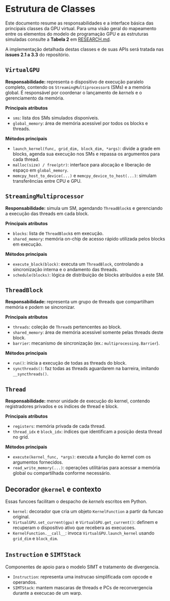 # Estrutura de Classes

Este documento resume as responsabilidades e a interface básica das principais classes da GPU virtual. Para uma visão geral do mapeamento entre os elementos do modelo de programação GPU e as estruturas simuladas consulte a **Tabela 2** em [RESEARCH.md](../RESEARCH.md).

A implementação detalhada destas classes e de suas APIs será tratada nas **issues 2.1 a 3.3** do repositório.

## `VirtualGPU`

**Responsabilidade:** representa o dispositivo de execução paralelo completo, contendo os `StreamingMultiprocessor`s (SMs) e a memória global. É responsável por coordenar o lançamento de *kernels* e o gerenciamento da memória.

**Principais atributos**
- `sms`: lista dos SMs simulados disponíveis.
- `global_memory`: área de memória acessível por todos os blocks e threads.

**Métodos principais**
- `launch_kernel(func, grid_dim, block_dim, *args)`: divide a grade em blocks, agenda sua execução nos SMs e repassa os argumentos para cada thread.
- `malloc(size) / free(ptr)`: interface para alocação e liberação de espaço em `global_memory`.
- `memcpy_host_to_device(...)` e `memcpy_device_to_host(...)`: simulam transferências entre CPU e GPU.

## `StreamingMultiprocessor`

**Responsabilidade:** simula um SM, agendando `ThreadBlock`s e gerenciando a execução das threads em cada block.

**Principais atributos**
- `blocks`: lista de `ThreadBlock`s em execução.
- `shared_memory`: memória on-chip de acesso rápido utilizada pelos blocks em execução.

**Métodos principais**
- `execute_block(block)`: executa um `ThreadBlock`, controlando a sincronização interna e o andamento das threads.
- `schedule(blocks)`: lógica de distribuição de blocks atribuídos a este SM.

## `ThreadBlock`

**Responsabilidade:** representa um grupo de threads que compartilham memória e podem se sincronizar.

**Principais atributos**
- `threads`: coleção de `Thread`s pertencentes ao block.
- `shared_memory`: área de memória acessível somente pelas threads deste block.
- `barrier`: mecanismo de sincronização (ex.: `multiprocessing.Barrier`).

**Métodos principais**
- `run()`: inicia a execução de todas as threads do block.
- `syncthreads()`: faz todas as threads aguardarem na barreira, imitando `__syncthreads()`.

## `Thread`

**Responsabilidade:** menor unidade de execução do kernel, contendo registradores privados e os índices de thread e block.

**Principais atributos**
- `registers`: memória privada de cada thread.
- `thread_idx` e `block_idx`: índices que identificam a posição desta thread no grid.

**Métodos principais**
- `execute(kernel_func, *args)`: executa a função do kernel com os argumentos fornecidos.
- `read_write_memory(...)`: operações utilitárias para acessar a memória global ou compartilhada conforme necessário.


## Decorador `@kernel` e contexto

Essas funcoes facilitam o despacho de *kernels* escritos em Python.

- `kernel`: decorador que cria um objeto ``KernelFunction`` a partir da funcao original.
- `VirtualGPU.set_current(gpu)` e `VirtualGPU.get_current()`: definem e recuperam o dispositivo ativo que recebera as execucoes.
- `KernelFunction.__call__`: invoca ``VirtualGPU.launch_kernel`` usando ``grid_dim`` e ``block_dim``.

## `Instruction` e `SIMTStack`

Componentes de apoio para o modelo SIMT e tratamento de divergencia.

- `Instruction`: representa uma instrucao simplificada com opcode e operandos.
- `SIMTStack`: mantem mascaras de threads e PCs de reconvergencia durante a execucao de um warp.
